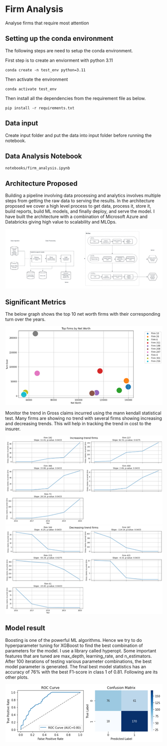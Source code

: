 # Firm Analysis
Analyse firms that require most attention 

## Setting up the conda environment

The following steps are need to setup the conda environment.

First step is to create an enviorment with python 3.11 

```
conda create -n test_env python=3.11
```
Then activate the environment
```
conda activate test_env
```

Then install all the dependencies from the requirement file as below.

```
pip install -r requirements.txt
```

## Data input 

Create input folder and put the data into input folder before running the notebook. 

## Data Analysis Notebook

```
notebooks/firm_analysis.ipynb
```

## Architecture Proposed

Building a pipeline involving data processing and analytics involves multiple steps from getting the raw data to serving the results. In the architecture proposed we cover a high level process to get data, process it, store it, build reports, build ML models, and finally deploy, and serve the model. I have built the architecture with a combination of Microsoft Azure and Databricks giving high value to scalability and MLOps. 

![arch](charts/Data_Architecture.png)

## Significant Metrics

The below graph shows the top 10 net worth firms with their corresponding turn over the years. 

![net_worth](charts/High_Net_Worth_Firms.png)

Monitor the trend in Gross claims incurred using the mann kendall statistical test. Many firms are showing no trend with several firms showing increasing and decreasing trends. This will help in tracking the trend in cost to the insurer.

![trend_1](charts/mk_test_increasing_trend_firm.png)
![trend_2](charts/mk_test_decreasing_trend_firm.png)

## Model result 

Boosting is one of the powerful ML algorithms. Hence we try to do hyperparameter tuning for XGBoost to find the best combination of parameters for the model. I use a library called hyperopt. Some important features that are tuned are max_depth, learning_rate, and n_estimators. After 100 iterations of testing various parameter combinations, the best model parameter is generated. The final best model statistics has an accuracy of 76% with the best F1-score in class 1 of 0.81. Following are its other plots.  

![model](charts/ml_8.png)
